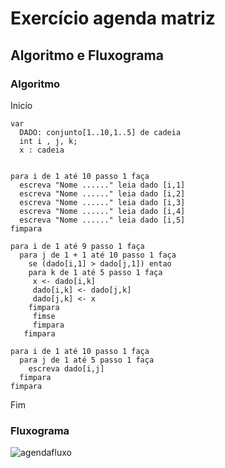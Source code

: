 # Exercício agenda matriz
## Algoritmo e Fluxograma
### Algoritmo

Inicío
	
	var
	  DADO: conjunto[1..10,1..5] de cadeia
	  int i , j, k;
	  x : cadeia


	para i de 1 até 10 passo 1 faça
	  escreva "Nome ......" leia dado [i,1]
	  escreva "Nome ......" leia dado [i,2]
	  escreva "Nome ......" leia dado [i,3]
	  escreva "Nome ......" leia dado [i,4]
	  escreva "Nome ......" leia dado [i,5]
	fimpara

	para i de 1 até 9 passo 1 faça
	  para j de 1 + 1 até 10 passo 1 faça
	    se (dado[i,1] > dado[j,1]) entao
		para k de 1 até 5 passo 1 faça
		 x <- dado[i,k]
		 dado[i,k] <- dado[j,k]
		 dado[j,k] <- x
		fimpara
	     fimse
         fimpara
       fimpara

	para i de 1 até 10 passo 1 faça
	  para j de 1 até 5 passo 1 faça 
		escreva dado[i,j]
	  fimpara
	fimpara


Fim

### Fluxograma
![agendafluxo](https://user-images.githubusercontent.com/104536317/172459096-960d5622-d6d8-4ed4-aae6-3c720351ee2f.png)
